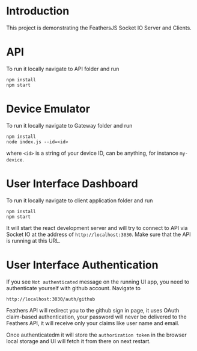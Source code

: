 # Introduction

This project is demonstrating the FeathersJS Socket IO Server and Clients.

# API

To run it locally navigate to API folder and run

```
npm install
npm start
```

# Device Emulator

To run it locally navigate to Gateway folder and run

```
npm install
node index.js --id=<id>
```

where `<id>` is a string of your device ID, can be anything, for instance `my-device`.

# User Interface Dashboard

To run it locally navigate to client application folder and run

```
npm install
npm start
```

It will start the react development server and will try to connect to API via Socket IO at the address of `http://localhost:3030`. Make sure that the API is running at this URL.

# User Interface Authentication

If you see `Not authenticated` message on the running UI app, you need to authenticate yourself with github account. Navigate to

```
http://localhost:3030/auth/github
```

Feathers API will redirect you to the github sign in page, it uses OAuth claim-based authentication, your password will never be delivered to the Feathers API, it will receive only your claims like user name and email. 

Once authenticatedm it will store the `authorization token` in the browser local storage and UI will fetch it from there on next restart.
